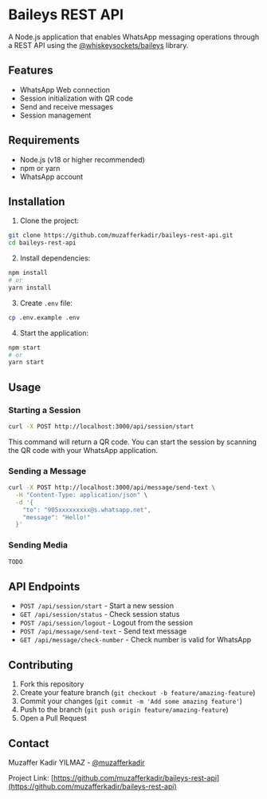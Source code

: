# Baileys REST API

A Node.js application that enables WhatsApp messaging operations through a REST API using the [@whiskeysockets/baileys](https://github.com/WhiskeySockets/Baileys) library.

## Features

- WhatsApp Web connection
- Session initialization with QR code
- Send and receive messages
- Session management

## Requirements

- Node.js (v18 or higher recommended)
- npm or yarn
- WhatsApp account

## Installation

1. Clone the project:
```bash
git clone https://github.com/muzafferkadir/baileys-rest-api.git
cd baileys-rest-api
```

2. Install dependencies:
```bash
npm install
# or
yarn install
```

3. Create `.env` file:
```bash
cp .env.example .env
```

4. Start the application:
```bash
npm start
# or
yarn start
```

## Usage

### Starting a Session

```bash
curl -X POST http://localhost:3000/api/session/start
```

This command will return a QR code. You can start the session by scanning the QR code with your WhatsApp application.

### Sending a Message

```bash
curl -X POST http://localhost:3000/api/message/send-text \
  -H "Content-Type: application/json" \
  -d '{
    "to": "905xxxxxxxxx@s.whatsapp.net",
    "message": "Hello!"
  }'
```

### Sending Media

```bash
TODO
```

## API Endpoints

- `POST /api/session/start` - Start a new session
- `GET /api/session/status` - Check session status
- `POST /api/session/logout` - Logout from the session
- `POST /api/message/send-text` - Send text message
- `GET /api/message/check-number` - Check number is valid for WhatsApp

## Contributing

1. Fork this repository
2. Create your feature branch (`git checkout -b feature/amazing-feature`)
3. Commit your changes (`git commit -m 'Add some amazing feature'`)
4. Push to the branch (`git push origin feature/amazing-feature`)
5. Open a Pull Request

## Contact

Muzaffer Kadir YILMAZ - [@muzafferkadir](https://github.com/muzafferkadir)

Project Link: [https://github.com/muzafferkadir/baileys-rest-api](https://github.com/muzafferkadir/baileys-rest-api) 
